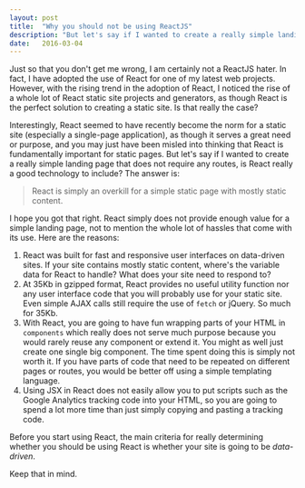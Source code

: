 ```yaml
---
layout: post
title:  "Why you should not be using ReactJS"
description: "But let's say if I wanted to create a really simple landing page that does not require any routes, is React really a good technology to include? The answer is: React is simply an overkill for a simple static page with mostly static content."
date:   2016-03-04
---
```


<p class="intro"><span class="dropcap">J</span>ust so that you don't get me wrong, I am certainly not a ReactJS hater. In fact, I have adopted the use of React for one of my latest web projects. However, with the rising trend in the adoption of React, I noticed the rise of a whole lot of React static site projects and generators, as though React is the perfect solution to creating a static site. Is that really the case?</p>

Interestingly, React seemed to have recently become the norm for a static site (especially a single-page application), as though it serves a great need or purpose, and you may just have been misled into thinking that React is fundamentally important for static pages. But let's say if I wanted to create a really simple landing page that does not require any routes, is React really a good technology to include? The answer is:

> React is simply an overkill for a simple static page with mostly static content.

I hope you got that right. React simply does not provide enough value for a simple landing page, not to mention the whole lot of hassles that come with its use. Here are the reasons:

1. React was built for fast and responsive user interfaces on data-driven sites. If your site contains mostly static content, where's the variable data for React to handle? What does your site need to respond to?
2. At 35Kb in gzipped format, React provides no useful utility function nor any user interface code that you will probably use for your static site. Even simple AJAX calls still require the use of `fetch` or jQuery. So much for 35Kb.
3. With React, you are going to have fun wrapping parts of your HTML in `components` which really does not serve much purpose because you would rarely reuse any component or extend it. You might as well just create one single big component. The time spent doing this is simply not worth it. If you have parts of code that need to be repeated on different pages or routes, you would be better off using a simple templating language.
4. Using JSX in React does not easily allow you to put scripts such as the Google Analytics tracking code into your HTML, so you are going to spend a lot more time than just simply copying and pasting a tracking code.

Before you start using React, the main criteria for really determining whether you should be using React is whether your site is going to be *data-driven*.

Keep that in mind.